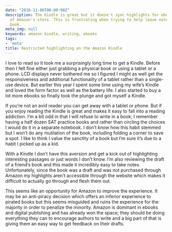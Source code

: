 ```yaml
---
date: "2016-11-06T00:00:00Z"
description: The Kindle is great but it doesn't sync highlights for ebooks outside
  of Amazon's store. This is frustrating when trying to help leave notes for a friend's
  book.
meta_img: null
keywords: amazon kindle, writing, ebooks
tags:
- 'meta'
title: Restricted highlighting on the Amazon Kindle
---
```


I love to read so it took me a surprisingly long time to get a Kindle. Before then I felt fine either just grabbing a physical book or using a tablet or a phone. LCD displays never bothered me so I figured I might as well get the responsiveness and additional functionality of a tablet rather than a single-use device. But earlier this year I spent some time using my wife’s Kindle and loved the form factor as well as the battery life. I also started to buy a lot more ebooks so finally took the plunge and got myself a Kindle.

If you’re not an avid reader you can get away with a tablet or phone. But if you enjoy reading the Kindle is great and makes it easy to fall into a reading addiction. I’m a bit odd in that I will refuse to write in a book; I remember having a half dozen SAT practice books and rather than circling the choices I would do it in a separate notebook. I don’t know how this habit stemmed but I won’t do any mutilation of the book, including folding a corner to save a spot. I like to think I value the sanctity of a book but I’m sure it’s due to a habit I picked up as a kid.

With a Kindle I don’t have this aversion and get a kick out of highlighting interesting passages or just words I don’t know. I’m also reviewing the draft of a friend’s book and this made it incredibly easy to take notes. Unfortunately, since the book was a draft and was not purchased through Amazon my highlights aren’t accessible through the website which makes it difficult to actually go through and flesh them out.

This seems like an opportunity for Amazon to improve the experience. It may be an anti-piracy decision which offers an inferior experience to pirated books but this seems misguided and ruins the experience for the majority in order to penalize the minority. Amazon is dominant in ebooks and digital publishing and has already won the space; they should be doing everything they can to encourage authors to write and a big part of that is giving them an easy way to get feedback on their drafts.
